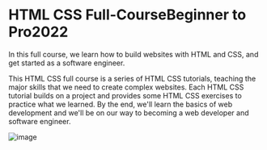 # HTML CSS Full-CourseBeginner to Pro2022
In this full course, we learn how to build websites with HTML and CSS, and get started as a software engineer.

This HTML CSS full course is a series of HTML CSS tutorials, teaching the major skills that we need to create complex websites. Each HTML CSS tutorial builds on a project and provides some HTML CSS exercises to practice what we learned. By the end, we'll learn the basics of web development and we'll be on our way to becoming a web developer and software engineer.

![image](https://user-images.githubusercontent.com/114522884/196060841-0df36f32-e6b8-44d5-b341-16afcf180543.png)
